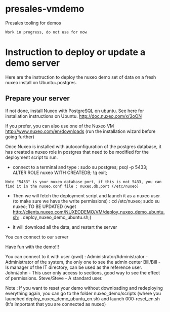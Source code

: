 presales-vmdemo
===============

Presales tooling for demos

`Work in progress, do not use for now`


# Instruction to deploy or update a demo server

Here are the instruction to deploy the nuxeo demo set of data on a fresh nuxeo install on Ubuntu+postgres.

## Prepare your server


If not done, install Nuxeo with PostgreSQL on ubuntu.
See here for installation instructions on Ubuntu.
http://doc.nuxeo.com/x/3oON

If you prefer, you can also use one of the Nuxeo VM
http://www.nuxeo.com/en/downloads (run the installation wizard before going further)

Once Nuxeo is installed with autoconfiguration of the postgres database, it has created a nuxeo role in postgres that need to be modified for the deployment script to run.

- connect to a terminal and type : 
sudo su postgres;
psql -p 5433;  
ALTER ROLE nuxeo WITH CREATEDB;
\q
exit;

`Note "5433" is your nuxeo database port, if this is not 5433, you can find it in the nuxeo.conf file : nuxeo.db.port (/etc/nuxeo)`


- Then we will fetch the deployment script and launch it as a nuxeo user (to make sure we have the write permissions) :
cd /etc/nuxeo;
sudo su nuxeo;
TO BE UPDATED (wget http://clients.nuxeo.com/NUXEODEMO/VM/deploy_nuxeo_demo_ubuntu.sh;
. deploy_nuxeo_demo_ubuntu.sh;)

- it will download all the data, and restart the server 

You can connect to our server

Have fun with the demo!!!

You can connect to it with user (pwd) : 
Administrator/Administrator - Administrator of the system, the only one to see the admin center
Bill/Bill - Is manager of the IT directory, can be used as the reference user.
John/John - This user only access to sections, good way to see the effect of permissions.
Steve/Steve - A standard user.



Note : 
If you want to reset your demo without downloading and redeploying everything again, you can go to the folder nuxeo_demo/scripts (where you launched deploy_nuxeo_demo_ubuntu_en.sh) and launch 000-reset_en.sh (It's important that you are connected as nuxeo)